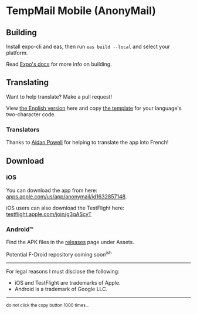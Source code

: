 # TempMail Mobile (AnonyMail)

## Building

Install expo-cli and eas, then run `eas build --local` and select your platform.

Read [Expo's docs](https://docs.expo.dev/build/setup/) for more info on building.

## Translating

Want to help translate?  Make a pull request!

View [the English version](https://github.com/tempmail-lol/app/blob/master/util/localized/en.ts) here and copy
[the template](https://github.com/tempmail-lol/app/blob/master/util/localized/_template.ts) for your language's two-character code.

### Translators

Thanks to [Aidan Powell](https://www.linkedin.com/in/aidanpowell/) for helping to translate the app into French!

## Download

### iOS

You can download the app from here: [apps.apple.com/us/app/anonymail/id1632857148](https://apps.apple.com/us/app/anonymail/id1632857148).

iOS users can also download the TestFlight here: [testflight.apple.com/join/g3qAScyT](https://testflight.apple.com/join/g3qAScyT)

### Android™

Find the APK files in the [releases](https://github.com/tempmail-lol/app/releases) page under Assets.

Potential F-Droid repository coming soon<sup>ish</sup>

<hr>

For legal reasons I must disclose the following:
* iOS and TestFlight are trademarks of Apple.
* Android is a trademark of Google LLC.

<hr>

<sup>do not click the copy button 1000 times...</sup>
